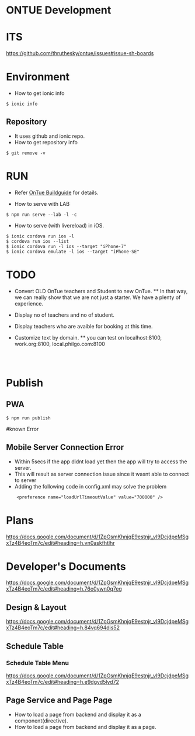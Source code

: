 # ONTUE Development

# ITS
https://github.com/thruthesky/ontue/issues#issue-sh-boards


# Environment

* How to get ionic info
````
$ ionic info
````

## Repository
* It uses github and ionic repo.
* How to get repository info
````
$ git remove -v
````



# RUN

* Refer [OnTue Buildguide](https://docs.google.com/document/d/1ZpGsmKhnjqE9estnjr_vl9DcjdpeMSgxTz4B4eoTm7c/edit#heading=h.p0dmivnwef0t) for details.

* How to serve with LAB
````
$ npm run serve --lab -l -c
````

* How to serve (with livereload) in iOS.
````
$ ionic cordova run ios -l
$ cordova run ios --list
$ ionic cordova run -l ios --target "iPhone-7"
$ ionic cordova emulate -l ios --target "iPhone-SE"
````


# TODO

* Convert OLD OnTue teachers and Student to new OnTue.
  ** In that way, we can really show that we are not just a starter. We have a plenty of experience.

* Display no of teachers and no of student.
* Display teachers who are avaible for booking at this time.
* Customize text by domain.
  ** you can test on localhost:8100, work.org:8100, local.philgo.com:8100
````



````

# Publish

## PWA

````
$ npm run publish
````


#known Error

## Mobile Server Connection Error

* Within 5secs if the app didnt load yet then the app will try to access the server.
* This will result as server connection issue since it wasnt able to connect to server
* Adding the following code in config.xml may solve the problem

````
    <preference name="loadUrlTimeoutValue" value="700000" />
````



# Plans

https://docs.google.com/document/d/1ZpGsmKhnjqE9estnjr_vl9DcjdpeMSgxTz4B4eoTm7c/edit#heading=h.vn0askfhtlhr


# Developer's Documents


https://docs.google.com/document/d/1ZpGsmKhnjqE9estnjr_vl9DcjdpeMSgxTz4B4eoTm7c/edit#heading=h.76o0ywn0q7eg

## Design & Layout

https://docs.google.com/document/d/1ZpGsmKhnjqE9estnjr_vl9DcjdpeMSgxTz4B4eoTm7c/edit#heading=h.84vq694dis52


## Schedule Table

### Schedule Table Menu
https://docs.google.com/document/d/1ZpGsmKhnjqE9estnjr_vl9DcjdpeMSgxTz4B4eoTm7c/edit#heading=h.e9dgvd5lyd72


## Page Service and Page Page

* How to load a page from backend and display it as a component(directive).
* How to load a page from backend and display it as a page.

